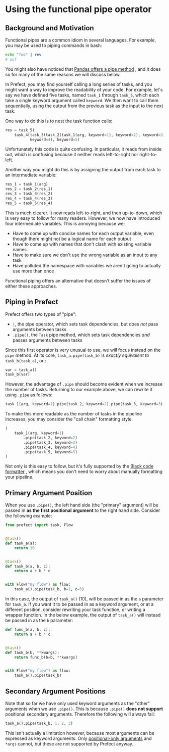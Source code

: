 # Using the functional pipe operator

## Background and Motivation

Functional pipes are a common idiom in several languages. For example, you may
be used to piping commands in bash:

```bash
echo "foo" | rev
# oof
```

You might also have noticed
that [Pandas offers a pipe method](https://pandas.pydata.org/docs/reference/api/pandas.DataFrame.pipe.html)
, and it does so for many of the same reasons we will discuss below.

In Prefect, you may find yourself calling a long series of tasks, and you might
want a way to improve the readability of your code. For example, let's say we
have defined five tasks, named `task_1` through `task_5`, which each take a
single keyword argument called `keyword`. We then want to call them
sequentially, using the output from the previous task as the input to the next
task.

One way to do this is to nest the task function calls:

```python
res = task_5(
    task_4(task_3(task_2(task_1(arg, keyword=1), keyword=2), keyword=3),
           keyword=4), keyword=5)
```

Unfortunately this code is quite confusing. In particular, it reads from inside
out, which is confusing because it neither reads left-to-right nor
right-to-left.

Another way you might do this is by assigning the output from each task to an
intermediate variable:

```python
res_1 = task_1(arg)
res_2 = task_2(res_1)
res_3 = task_3(res_2)
res_4 = task_4(res_3)
res_5 = task_5(res_4)
```

This is much clearer. It now reads left-to-right, and then up-to-down, which is
very easy to follow for many readers. However, we now have introduced four
intermediate variables. This is annoying because we:

* Have to come up with concise names for each output variable, even though there
  might not be a logical name for each output
* Have to come up with names that don't clash with existing variable names
* Have to make sure we don't use the wrong variable as an input to any task
* Have polluted the namespace with variables we aren't going to actually use
  more than once

Functional piping offers an alternative that doesn't suffer the issues of either
these approaches.

## Piping in Prefect

Prefect offers two types of "pipe":

* `|`, the pipe operator, which sets task dependencies, but does *not* pass
  arguments between tasks
* `.pipe()`, the `Task` pipe method, which sets task dependencies *and* passes
  arguments between tasks

Since this first operator is very unusual to use, we will focus instead on
the `pipe` method. At its core, `task_a.pipe(task_b)` is *exactly equivalent
to* `task_b(task_a)`, or :

```python
var = task_a()
task_b(var)
```

However, the advantage of `.pipe` should become evident when we increase the
number of tasks. Returning to our example above, we can rewrite it using `.pipe`
as follows:

```python
task_1(arg, keyword=1).pipe(task_2, keyword=2).pipe(task_3, keyword=3)
```

To make this more readable as the number of tasks in the pipeline increases, you
may consider the "call chain" formatting style:

```python
(
    task_1(arg, keyword=1)
        .pipe(task_2, keyword=2)
        .pipe(task_3, keyword=3)
        .pipe(task_4, keyword=4)
        .pipe(task_5, keyword=5)
)
```

Not only is this easy to follow, but it's fully supported by
the [Black code formatter](https://black.readthedocs.io/en/stable/the_black_code_style/current_style.html#call-chains)
, which means you don't need to worry about manually formatting your pipeline.

## Primary Argument Position

When you use `.pipe()`, the left hand side (the "primary" argument) will be
passed in **as the first positional argument** to the right hand side. Consider
the following example:

```python
from prefect import task, Flow


@task()
def task_a(a):
    return 10


@task()
def task_b(a, b, c):
    return a + b * c


with Flow("my flow") as flow:
    task_a().pipe(task_b, b=2, c=5)
```

In this case, the output of `task_a()` (10), will be passed in as the `a`
parameter for `task_b`. If you want it to be passed in as a keyword argument, or
at a different position, consider rewriting your task function, or writing a
wrapper function. In the below example, the output of `task_a()` will instead be
passed in as the `b` parameter:

```python
def func_b(a, b, c):
    return a + b * c


@task()
def task_b(b, **kwargs):
    return func_b(b=b, **kwargs)


with Flow("my flow") as flow:
    task_a().pipe(task_b)
```

## Secondary Argument Positions

Note that so far we have only used keyword arguments as the "other" arguments
when we use `.pipe()`. This is because `.pipe()` **does not support** positional
secondary arguments. Therefore the following will always fail:

```python
task_a().pipe(task_b, 1, 2, 3)
```

This isn't actually a limitation however, because most arguments can be
expressed as keyword arguments.
Only [positional-only arguments](https://www.python.org/dev/peps/pep-0570/)
and `*args` cannot, but these are not supported by Prefect anyway.